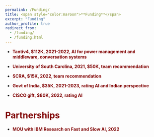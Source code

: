 ```yaml
---
permalink: /Funding/
title: <span style="color:maroon">**Funding**</span>
excerpt: "Funding"
author_profile: true
redirect_from: 
  - /funding/
  - /funding.html
---
```


 * <span style="color:maroon">**Tantiv4, $112K, 2021-2022, AI for power management and middleware, conversation systems**</span>

 * <span style="color:maroon">**University of South Carolina, 2021, $50K, team recommendation**</span>

* <span style="color:maroon">**SCRA, $15K, 2022, team recommendation**</span>

* <span style="color:maroon">**Govt of India, $35K, 2021-2023, rating AI and Indian perspective**</span>

* <span style="color:maroon">**CISCO gift, $80K, 2022, rating AI**</span>

<span style="color:maroon">**Partnerships**</span>
======

*  <span style="color:maroon">**MOU with IBM Research on Fast and Slow AI, 2022**</span>